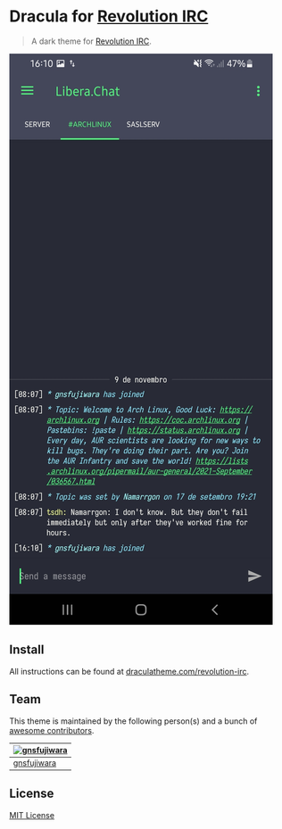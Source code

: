 # Dracula for [Revolution IRC](https://github.com/MCMrARM/revolution-irc)

> A dark theme for [Revolution IRC](https://github.com/MCMrARM/revolution-irc).

![Screenshot](./screenshot.png)

## Install

All instructions can be found at [draculatheme.com/revolution-irc](https://draculatheme.com/revolution-irc).

## Team

This theme is maintained by the following person(s) and a bunch of [awesome contributors](https://github.com/dracula/revolution-irc/graphs/contributors).

[![gnsfujiwara](https://github.com/gnsfujiwara.png?size=100)](https://github.com/gnsfujiwara) |
--- |
[gnsfujiwara](https://github.com/gnsfujiwara) |

## License

[MIT License](./LICENSE)
